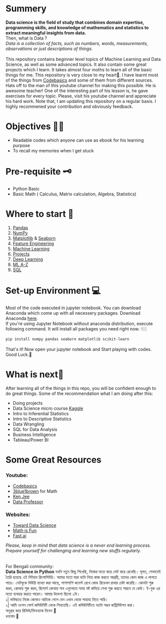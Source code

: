# Summery
**Data science is the field of study that combines domain expertise, programming skills, and knowledge of mathematics and statistics to extract meaningful insights from data.**<br> Then, what is Data ? <br>
*Data is a collection of facts, such as numbers, words, measurements, observations or just descriptions of things.* <br><br>
This repository contains beginner level topics of Machine Learning and Data Science, as well as some advanced topics. It also contain some great projects which I learn. It takes almost four moths to learn all of the basic things for me. This repository is very close to my heart🖤. I have learnt most of the things from [Codebasics](https://www.youtube.com/channel/UCh9nVJoWXmFb7sLApWGcLPQ) and some of them from different sources. Hats off to the man of this youtube channel for making this possible. He is awesome teacher! One of the interesting part of his lesson is, he gave exercises for every topic. Please, visit his youtube channel and appreciate his hard work. Note that, I am updating this repository on a regular basis. I highly recommened your contribution and obviously feedback.

# Objectives 👼🏼
- Readable codes which anyone can use as ebook for his learning purpose
- To recall my memories when I get stuck

# Pre-requisite 🗝
- Python Basic
- Basic Math ( Calculus, Matrix calculation, Algebra, Statistics) 

# Where to start 🤔
1. [Pandas](https://github.com/Shaon2221/Learning-and-Experiment_Data-Science/tree/master/Pandas)
2. [NumPy](https://github.com/Shaon2221/Learning-and-Experiment_Data-Science/tree/master/Numpy)
3. [Matplotlib](https://github.com/Shaon2221/Learning-and-Experiment_Data-Science/tree/master/Matplotlib) & [Seaborn](https://github.com/Shaon2221/Learning-and-Experiment_Data-Science/tree/master/Seaborn)
4. [Feature Engineering](https://github.com/Shaon2221/Learning-and-Experiment_Data-Science/tree/master/Feature%20Engineering)
5. [Machine Learning](https://github.com/Shaon2221/Learning-and-Experiment_Data-Science/tree/master/Machine%20Learning)
6. [Projects](https://github.com/Shaon2221/Learning-and-Experiment_Data-Science/tree/master/Projects)
7. [Deep Learning](https://github.com/Shaon2221/Learning-and-Experiment_Data-Science/tree/master/Deep%20Learning)
8. [ML A-Z](https://github.com/Shaon2221/Learning-and-Experiment_Data-Science/tree/master/ML%20A-Z)
9. [SQL](https://github.com/Shaon2221/Learning-and-Experiment_Data-Science/tree/master/SQL)

# Set-up Environment 💻
Most of the code executed in jupyter notebook. You can download Anaconda which come up with all necessery packages. Download Anaconda [here](https://www.anaconda.com/products/individual). <br>
If you're using Jupyter Notebook without anaconda distribution, execute following command. It will install all packages you need right now. 👇🏼<br><br>
`pip install numpy pandas seaborn matplotlib scikit-learn` <br><br>
That's it! Now open your jupyter notebook and Start playing with codes. Good Luck.🤗

# What is next🎯
After learning all of the things in this repo, you will be confident enough to do great things. Some of the recommendation what I am doing after this:
- Doing projects
- Data Science micro course [Kaggle](https://www.kaggle.com/learn/overview)
- Intro to Inferential Statistics
- Intro to Descriptive Statistics
- Data Wrangling
- SQL for Data Analysis
- Business Intelligence
- Tableau/Power BI

# Some Great Resources
### Youtube:
- [Codebasics](https://www.youtube.com/channel/UCh9nVJoWXmFb7sLApWGcLPQ)
- [3blue1brown](https://www.youtube.com/c/3blue1brown/) for Math
- [Ken Jee](https://www.youtube.com/channel/UCiT9RITQ9PW6BhXK0y2jaeg)
- [Data Professor](https://www.youtube.com/channel/UCV8e2g4IWQqK71bbzGDEI4Q)
### Websites:
- [Toward Data Science](https://towardsdatascience.com/)
- [Math is Fun](https://www.mathsisfun.com/)
- [Fast.ai](https://www.fast.ai/)

_Please, keep in mind that data science is a never end learning process. Prepare yourself for challenging and learning new stuffs regularly._
<br><br><br>
For Bengali community:<br>
**Data Science in Python**
যখনি নতুন কিছু শিখেছি, নিজের মতো করে নোট করে রেখেছি। মূলত, সেভাবেই তৈরি হয়েছে এই গিটহাব রিপোসিটরি। আমার মতো যারা ডাটা নিয়ে কাজ করতে আগ্রহী, তাদের কোন কাজ এ লাগতে পারে। নোটবুকে থিউরি ব্যাখ্যা করা আছে, পাশাপাশি কমেন্ট রেখে কোড রিডেবল রাখার চেষ্টা করেছি। কোনটা শুরু করব, কোথায় শুরু করব, রিসোর্স কোথায় পাব এগুলোতে সময় নষ্ট কমিয়ে শেখা শুরু করতে পারবে যে কেউ। ই-বুক এর মতো ব্যবহার করতে পারেন। আমার উদ্দেশ্য ছিলো ২টা।<br>
১| ভবিষ্যতে নিজে কোথাও আটকে গেলে যেন এখান থেকে সাহায্য নিতে পারি।<br>
২| আমি ওপেন সোর্স কমিউনিটি থেকে শিখতেছি। এই কমিউনিটিতে যতটা সম্ভব কন্ট্রিবিউশন করা।<br>
অনুগ্রহ করে রিভিউ/ফিডব্যাক দিবেন 🙏<br>
ধন্যবাদ 🖤
